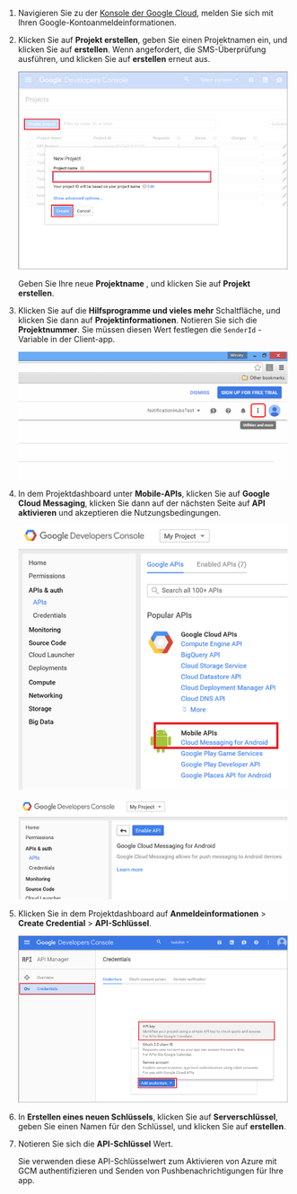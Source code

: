 
1. Navigieren Sie zu der [Konsole der Google Cloud](https://console.developers.google.com/project), melden Sie sich mit Ihren Google-Kontoanmeldeinformationen. 
2. Klicken Sie auf **Projekt erstellen**, geben Sie einen Projektnamen ein, und klicken Sie auf **erstellen**. Wenn angefordert, die SMS-Überprüfung ausführen, und klicken Sie auf **erstellen** erneut aus.
   
    ![Erstellen eines neuen Projekts](./media/mobile-services-enable-google-cloud-messaging/mobile-services-google-new-project.png)   
   
     Geben Sie Ihre neue **Projektname** , und klicken Sie auf **Projekt erstellen**.
3. Klicken Sie auf die **Hilfsprogramme und vieles mehr** Schaltfläche, und klicken Sie dann auf **Projektinformationen**. Notieren Sie sich die **Projektnummer**. Sie müssen diesen Wert festlegen die `SenderId` -Variable in der Client-app.
   
    ![Dienstprogramme und vieles mehr](./media/mobile-services-enable-google-cloud-messaging/notification-hubs-utilities-and-more.png)
4. In dem Projektdashboard unter **Mobile-APIs**, klicken Sie auf **Google Cloud Messaging**, klicken Sie dann auf der nächsten Seite auf **API aktivieren** und akzeptieren die Nutzungsbedingungen. 
   
    ![Aktivieren von GCM](./media/mobile-services-enable-google-cloud-messaging/enable-GCM.png)
   
    ![Aktivieren von GCM](./media/mobile-services-enable-google-cloud-messaging/enable-gcm-2.png) 
5. Klicken Sie in dem Projektdashboard auf **Anmeldeinformationen** > **Create Credential** > **API-Schlüssel**. 
   
    ![](./media/mobile-services-enable-google-cloud-messaging/mobile-services-google-create-server-key.png)
6. In **Erstellen eines neuen Schlüssels**, klicken Sie auf **Serverschlüssel**, geben Sie einen Namen für den Schlüssel, und klicken Sie auf **erstellen**.
7. Notieren Sie sich die **API-Schlüssel** Wert.
   
    Sie verwenden diese API-Schlüsselwert zum Aktivieren von Azure mit GCM authentifizieren und Senden von Pushbenachrichtigungen für Ihre app.

